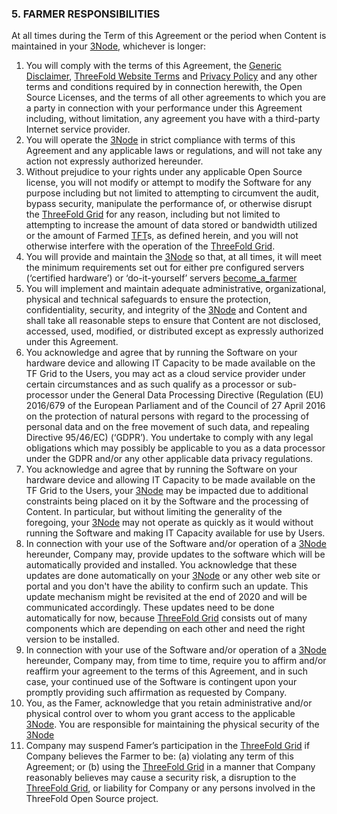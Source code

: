 ### 5. FARMER RESPONSIBILITIES

At all times during the Term of this Agreement or the period when Content is maintained in your [3Node](threefold__3node), whichever is longer:

1. You will comply with the terms of this Agreement, the [Generic Disclaimer](legal__disclaimer.md), [ThreeFold Website Terms](legal__terms_conditions_websites.md) and [Privacy Policy](legal__privacypolicy.md) and any other terms and conditions required by in connection herewith, the Open Source Licenses, and the terms of all other agreements to which you are a party in connection with your performance under this Agreement including, without limitation, any agreement you have with a third-party Internet service provider.
2. You will operate the [3Node](threefold__3node) in strict compliance with terms of this Agreement and any applicable laws or regulations, and will not take any action not expressly authorized hereunder.
3. Without prejudice to your rights under any applicable Open Source license, you will not modify or attempt to modify the Software for any purpose including but not limited to attempting to circumvent the audit, bypass security, manipulate the performance of, or otherwise disrupt the [ThreeFold Grid](threefold__threefold_grid) for any reason, including but not limited to attempting to increase the amount of data stored or bandwidth utilized or the amount of Farmed [TFT](threefold__threefold_token)s, as defined herein, and you will not otherwise interfere with the operation of the [ThreeFold Grid](threefold__threefold_grid).
4. You will provide and maintain the [3Node](threefold__3node) so that, at all times, it will meet the minimum requirements set out for either pre configured servers (‘certified hardware’) or ‘do-it-yourself’ servers [become_a_farmer](threefold__become_a_farmer.md)
5. You will implement and maintain adequate administrative, organizational, physical and technical safeguards to ensure the protection, confidentiality, security, and integrity of the [3Node](threefold__3node) and Content and shall take all reasonable steps to ensure that Content are not disclosed, accessed, used, modified, or distributed except as expressly authorized under this Agreement.
6. You acknowledge and agree that by running the Software on your hardware device and allowing IT Capacity to be made available on the TF Grid to the Users, you may act as a cloud service provider under certain circumstances and as such qualify as a processor or sub-processor under the General Data Processing Directive (Regulation (EU) 2016/679 of the European Parliament and of the Council of 27 April 2016 on the protection of natural persons with regard to the processing of personal data and on the free movement of such data, and repealing Directive 95/46/EC) (‘GDPR’). You undertake to comply with any legal obligations which may possibly be applicable to you as a data processor under the GDPR and/or any other applicable data privacy regulations.
7. You acknowledge and agree that by running the Software on your hardware device and allowing IT Capacity to be made available on the TF Grid to the Users, your [3Node](threefold__3node) may be impacted due to additional constraints being placed on it by the Software and the processing of Content. In particular, but without limiting the generality of the foregoing, your [3Node](threefold__3node) may not operate as quickly as it would without running the Software and making IT Capacity available for use by Users.
8. In connection with your use of the Software and/or operation of a [3Node](threefold__[3Node](threefold__3node)) hereunder, Company may, provide updates to the software which will be automatically provided and installed. You acknowledge that these updates are done automatically on your [3Node](threefold__3node) or any other web site or portal and you don't have the ability to confirm such an update. This update mechanism might be revisited at the end of 2020 and will be communicated accordingly. These updates need to be done automatically for now, because [ThreeFold Grid](threefold__threefold_grid) consists out of many components which are depending on each other and need the right version to be installed.
9. In connection with your use of the Software and/or operation of a [3Node](threefold__3node) hereunder, Company may, from time to time, require you to affirm and/or reaffirm your agreement to the terms of this Agreement, and in such case, your continued use of the Software is contingent upon your promptly providing such affirmation as requested by Company.
10. You, as the Famer, acknowledge that you retain administrative and/or physical control over to whom you grant access to the applicable [3Node](threefold__3node). You are responsible for maintaining the physical security of the [3Node](threefold__3node)
11. Company may suspend Famer’s participation in the [ThreeFold Grid](threefold__threefold_grid) if Company believes the Farmer to be: (a) violating any term of this Agreement; or (b) using the [ThreeFold Grid](threefold__threefold_grid) in a manner that Company reasonably believes may cause a security risk, a disruption to the [ThreeFold Grid](threefold__threefold_grid), or liability for Company or any persons involved in the ThreeFold Open Source project.